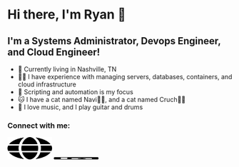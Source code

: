 # Hi there, I'm Ryan 👋

## I'm a Systems Administrator, Devops Engineer, and Cloud Engineer!

- 🤠 Currently living in Nashville, TN
- 👨‍💻 I have experience with managing servers, databases, containers, and cloud infrastructure
- 🔭 Scripting and automation is my focus
- 🐱 I have a cat named Navi🐱‍👤, and a cat named Cruch🐱‍👓
- 🎸 I love music, and I play guitar and drums

### Connect with me:

<a href="https://ryanjamespowell.com/" target="_blank"><img src="./img/globe-solid.svg" width="100" height="50" hre></a>
<a href="https://linkedin.com/in/12yanpowell" target="_blank"><img src="./img/linkedin-brands.svg" width="100" height="5" hre></a>
